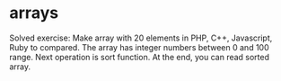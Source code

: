 # arrays
Solved exercise: Make array with 20 elements in PHP, C++, Javascript, Ruby to compared.
The array has integer numbers between 0 and 100 range. 
Next operation is sort function. 
At the end, you can read sorted array.
